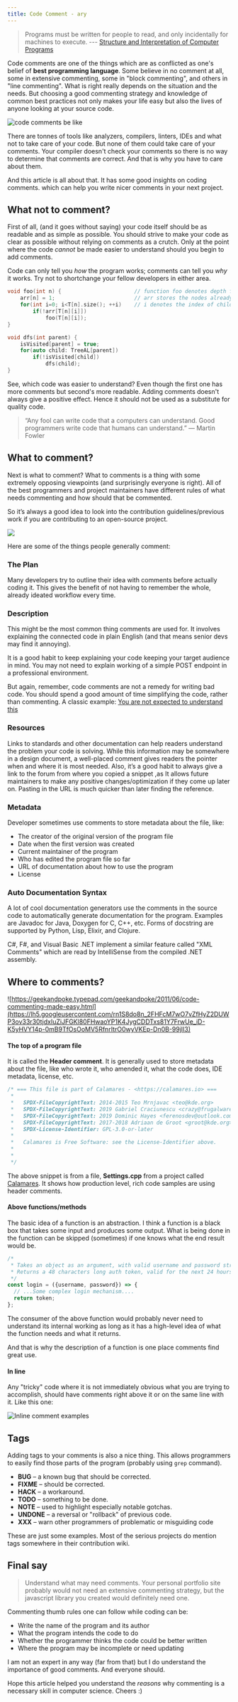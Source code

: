 ```yaml
---
title: Code Comment - ary
---
```


> Programs must be written for people to read, and only incidentally for machines to execute.
>  --- [Structure and Interpretation of Computer Programs](https://web.mit.edu/alexmv/6.037/sicp.pdf)

Code comments are one of the things which are as conflicted as one's belief of **best programming language**.  Some believe in no comment at all, some in extensive commenting, some in "block commenting", and others in "line commenting". What is right really depends on the situation and the needs. But choosing a good commenting strategy and knowledge of common best practices not only makes your life easy but also the lives of anyone looking at your source code. 

![code comments be like](https://i.redd.it/iuy9fxt300811.png)

There are tonnes of tools like analyzers, compilers, linters, IDEs and what not to take care of your code. But none of them could take care of your comments. Your compiler doesn't check your comments so there is no way to determine that comments are correct. And that is why you have to care about them.

And this article is all about that. It has some good insights on coding comments. which can help you write nicer comments in your next project.

## What not to comment?

First of all, (and it goes without saying) your code itself should be as readable and as simple as possible. You should strive to make your code as clear as possible without relying on comments as a crutch. Only at the point where the code _cannot_ be made easier to understand should you begin to add comments.


Code can only tell you _how_ the program works; comments can tell you _why_ it works. Try not to shortchange your fellow developers in either area.

```cpp
void foo(int n) {						// function foo denotes depth first search and takes an integer argument n, denoting the index of parent.
	arr[n] = 1;							// arr stores the nodes already visited
	for(int i=0; i<T[n].size(); ++i)	// i denotes the index of child nodes. T denotes tree stored as adjacency list.
		if(!arr[T[n][i]])				
			foo(T[n][i]);
}
```

```cpp
void dfs(int parent) {
	isVisited[parent] = true;
	for(auto child: TreeAL[parent])
		if(!isVisited[child])
			dfs(child);
}
```

See, which code was easier to understand? Even though the first one has more comments but second's more readable. Adding comments doesn't always give a positive effect. Hence it should not be used as a substitute for quality code. 

> “Any fool can write code that a computers can understand. Good programmers write code that humans can understand.” — Martin Fowler

## What to comment?

Next is what to comment? What to comments is a thing with some extremely opposing viewpoints (and surprisingly everyone is right). All of the best programmers and project maintainers have different rules of what needs commenting and how should that be commented. 

So it’s always a good idea to look into the contribution guidelines/previous work if you are contributing to an open-source project. 

![](https://i.redd.it/7dzo1rbokj871.jpg)

Here are some of the things people generally comment: 

### The Plan
Many developers try to outline their idea with comments before actually coding it. This gives the benefit of not having to remember the whole, already ideated workflow every time.

### Description
This might be the most common thing comments are used for. It involves explaining the connected code in plain English (and that means senior devs may find it annoying). 

It is a good habit to keep explaining your code keeping your target audience in mind. You may not need to explain working of a simple POST endpoint in a professional environment. 

But again, remember, code comments are not a remedy for writing bad code. You should spend a good amount of time simplifying the code, rather than commenting. A classic example: [You are not expected to understand this](https://web.archive.org/web/20070220094221/http://cm.bell-labs.com/cm/cs/who/dmr/odd.html)

### Resources
Links to standards and other documentation can help readers understand the problem your code is solving. While this information may be somewhere in a design document, a well-placed comment gives readers the pointer when and where it is most needed. Also, it’s a good habit to always give a link to the forum from where you copied a snippet ,as It allows future maintainers to make any positive changes/optimization if they come up later on. Pasting in the URL is much quicker than later finding the reference.

### Metadata
Developer sometimes use comments to store metadata about the file, like:
- The creator of the original version of the program file 
- Date when the first version was created
- Current maintainer of the program
- Who has edited the program file so far
- URL of documentation about how to use the program
- License

### Auto Documentation Syntax
A lot of cool documentation generators use the comments in the source code to automatically generate documentation for the program. Examples are Javadoc for Java, Doxygen for C, C++, etc. Forms of docstring are supported by Python, Lisp, Elixir, and Clojure.

C#, F#, and Visual Basic .NET implement a similar feature called "XML Comments" which are read by IntelliSense from the compiled .NET assembly.

## Where to comments?

![https://geekandpoke.typepad.com/geekandpoke/2011/06/code-commenting-made-easy.html](https://lh5.googleusercontent.com/rn1S8do8n_2FHFcM7wO7vZfHyZ2DUWP3ov33r30tjdxIuZiJFGKl80FHwaoYP1K4JygCDDTxs81Y7FrwUe_iD-K5yHVY14p-0mB9TfOsOoMV5RfnrItrO0wyVKEp-Dn0B-99jlI3)

#### The top of a program file

It is called the **Header comment**. It is generally used to store metadata about the file, like who wrote it, who amended it, what the code does, IDE metadata, license, etc.

```cpp
/* === This file is part of Calamares - <https://calamares.io> ===
 *
 *   SPDX-FileCopyrightText: 2014-2015 Teo Mrnjavac <teo@kde.org>
 *   SPDX-FileCopyrightText: 2019 Gabriel Craciunescu <crazy@frugalware.org>
 *   SPDX-FileCopyrightText: 2019 Dominic Hayes <ferenosdev@outlook.com>
 *   SPDX-FileCopyrightText: 2017-2018 Adriaan de Groot <groot@kde.org>
 *   SPDX-License-Identifier: GPL-3.0-or-later
 *
 *   Calamares is Free Software: see the License-Identifier above.
 *
 *
 */
```

The above snippet is from a file, **Settings.cpp** from a project called [Calamares](https://raw.githubusercontent.com/calamares/calamares/calamares/src/libcalamares/Settings.cpp). It shows how production level, rich code samples are using header comments.
    
#### Above functions/methods

The basic idea of a function is an abstraction. I think a function is a black box that takes some input and produces some output. What is being done in the function can be skipped (sometimes) if one knows what the end result would be.

```javascript
/* 
 * Takes an object as an argument, with valid username and password string fields;
 * Returns a 48 characters long auth token, valid for the next 24 hours.
 */
const login = ({username, password}) => {
  // ...Some complex login mechanism.... 
  return token;
};
```
The consumer of the above function would probably never need to understand its internal working as long as it has a high-level idea of what the function needs and what it returns.

And that is why the description of a function is one place comments find great use.

#### In line
Any "tricky" code where it is not immediately obvious what you are trying to accomplish, should have comments right above it or on the same line with it. Like this one:

![Inline comment examples](https://preview.redd.it/93amr9iz28yx.png?width=960&crop=smart&auto=webp&s=db81f6dfde24725374261be93cd8115869909530)

## Tags
Adding tags to your comments is also a nice thing. This allows programmers to easily find those parts of the program (probably using `grep` command).

- **BUG** – a known bug that should be corrected.
- **FIXME** – should be corrected.
- **HACK** – a workaround.
- **TODO** – something to be done.
- **NOTE** – used to highlight especially notable gotchas.
- **UNDONE** – a reversal or "rollback" of previous code.
- **XXX** – warn other programmers of problematic or misguiding code

These are just some examples. Most of the serious projects do mention tags somewhere in their contribution wiki.

## Final say

> Understand what may need comments. Your personal portfolio site probably would not need an extensive commenting strategy, but the javascript library you created would definitely need one.

Commenting thumb rules one can follow while coding can be:
-  Write the name of the program and its author
-  What the program intends the code to do
-  Whether the programmer thinks the code could be better written
-  Where the program may be incomplete or need updating

I am not an expert in any way (far from that) but I do understand the importance of good comments. And everyone should. 

Hope this article helped you understand the _reasons_ why commenting is a necessary skill in computer science. Cheers :)

